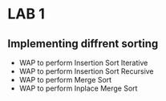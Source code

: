 # LAB 1

## Implementing diffrent sorting
- WAP to perform Insertion Sort Iterative
- WAP to perform Insertion Sort Recursive
- WAP to perform Merge Sort
- WAP to perform Inplace Merge Sort
